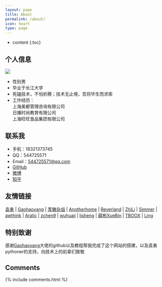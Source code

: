 ```yaml
---
layout: page
title: About
permalink: /about/
icon: heart
type: page
---
```


* content
{:toc}

## 个人信息

![](http://t1.aixinxi.net/o_1cu8ek2oss4j1aa62kp14jo2rla.jpg-j.jpg)
* 性别男
* 毕业于长江大学
* 死磕技术，不怕折腾；技术无止境，吾将毕生而求索
* 工作经历：
<br />上海美都管理咨询有限公司
<br />日播时尚教育有限公司
<br />上海旺旺食品集团有限公司


## 联系我
* 手机：18321373745
* QQ：544725571
* Email：544725571@qq.com
* [GitHub](https://github.com/newblueskylinux)
* [微博](http://weibo.com/zhyrh1314)
* [知乎](https://www.zhihu.com/people/zhengyu1992)

## 友情链接

 [袁勇](http://blog.pythoner.world/) \| [Gaohaoyang](https://gaohaoyang.github.io) \| [羡辙杂俎](http://zhangwenli.com/blog) \| [Anotherhome](https://www.anotherhome.net) \| [Reverland](http://reverland.org/) \| [ZhiLi](http://lizhipower.github.io/) \| [Simmer](http://simmer-jun.github.io/) \| [awthink](http://awthink.net/) \| [Aralic](http://aralic.github.io/) \| [zchen9](http://www.chen9.info/) \| [wuhuaji](http://wuhuaji.me/) \| [lisheng](http://www.lishengcn.cn/) \| [薛彬XueBin](http://axuebin.com/blog/) \| [TBOOX](http://www.tboox.org/cn/) \|  [Ling](http://linglinyp.com/)

## 特别致谢

感谢[Gaohaoyang](https://gaohaoyang.github.io)大佬的github以及教程帮我完成了这个网站的搭建，以及袁勇pythoner的支持，向技术上的前辈们致敬

## Comments

{% include comments.html %}
